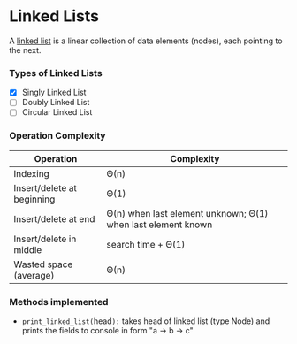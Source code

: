 # Linked Lists

A [linked list](https://en.wikipedia.org/wiki/Linked_list) is a linear collection of data elements (nodes), each pointing to the next.

### Types of Linked Lists
 - [x] Singly Linked List
 - [ ] Doubly Linked List
 - [ ] Circular Linked List

### Operation Complexity
Operation | Complexity 
--- | --- 
Indexing|Θ(n)
Insert/delete at beginning|Θ(1)
Insert/delete at end|Θ(n) when last element unknown; Θ(1) when last element known
Insert/delete in middle|search time + Θ(1)
Wasted space (average)|Θ(n)

### Methods implemented
 - `print_linked_list(`head`):` takes head of linked list (type Node) and prints the fields to console in form "a -> b -> c"
